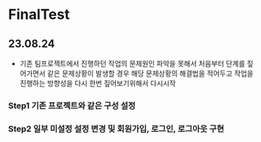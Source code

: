 # FinalTest

## 23.08.24 
 - 기존 팀프로젝트에서 진행하던 작업의 문제원인 파악을 못해서 처음부터 단계를 짚어가면서 같은 문제상황이 발생할 경우 해당 문제상황의 해결법을 적어두고 작업을 진행하는 방향성을 다시 한번 짚어보기위해서 다시시작

### Step1 기존 프로젝트와 같은 구성 설정
### Step2 일부 미설정 설정 변경 및 회원가입, 로그인, 로그아웃 구현